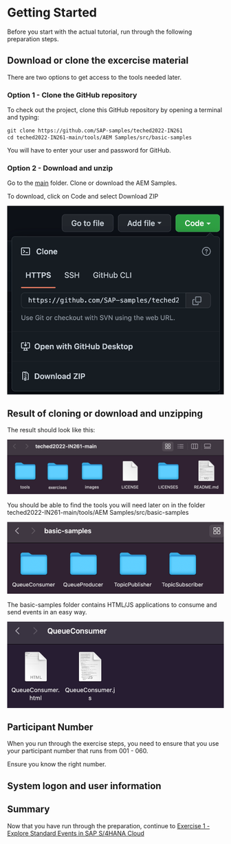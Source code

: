 # Getting Started

Before you start with the actual tutorial, run through the following preparation steps.

## Download or clone the excercise material

There are two options to get access to the tools needed later. 

### Option 1 - Clone the GitHub repository

To check out the project, clone this GitHub repository by opening a terminal and typing:

```
git clone https://github.com/SAP-samples/teched2022-IN261
cd teched2022-IN261-main/tools/AEM Samples/src/basic-samples
```

You will have to enter your user and password for GitHub.

### Option 2 - Download and unzip

Go to the [main](https://github.com/SAP-samples/teched2022-IN261/tree/main) folder. Clone or download the AEM Samples.

To download, click on Code and select Download ZIP

![Download ZIP](/./images/IN261-ex0-1.png)

## Result of cloning or download and unzipping

The result should look like this:

![Pic 2](/./images/IN261-ex0-2.png)

You should be able to find the tools you will need later on in the folder teched2022-IN261-main/tools/AEM Samples/src/basic-samples

![Pic 3](/./images/IN261-ex0-3.png)

The basic-samples folder contains HTML/JS applications to consume and send events in an easy way.

![Pic 4](/./images/IN261-ex0-4.png)

## Participant Number

When you run through the exercise steps, you need to ensure that you use your participant number that runs from 001 - 060.

Ensure you know the right number.

## System logon and user information

## Summary

Now that you have run through the preparation, continue to [Exercise 1 - Explore Standard Events in SAP S/4HANA Cloud](../ex1/README.md)
